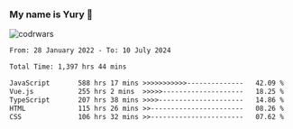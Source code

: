 ### My name is Yury 👋 
![codrwars](https://www.codewars.com/users/litury/badges/micro) 


<!--START_SECTION:waka-->

```txt
From: 28 January 2022 - To: 10 July 2024

Total Time: 1,397 hrs 44 mins

JavaScript       588 hrs 17 mins >>>>>>>>>>>--------------   42.09 %
Vue.js           255 hrs 2 mins  >>>>>--------------------   18.25 %
TypeScript       207 hrs 38 mins >>>>---------------------   14.86 %
HTML             115 hrs 26 mins >>-----------------------   08.26 %
CSS              106 hrs 32 mins >>-----------------------   07.62 %
```

<!--END_SECTION:waka-->

